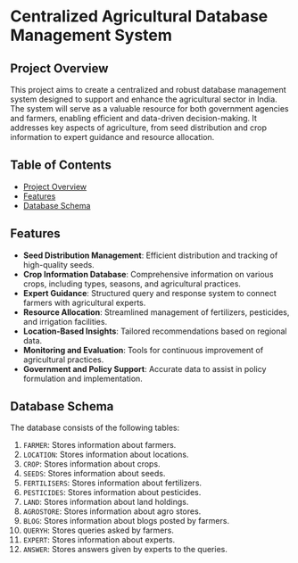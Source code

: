 # Centralized Agricultural Database Management System

## Project Overview

This project aims to create a centralized and robust database management system designed to support and enhance the agricultural sector in India. The system will serve as a valuable resource for both government agencies and farmers, enabling efficient and data-driven decision-making. It addresses key aspects of agriculture, from seed distribution and crop information to expert guidance and resource allocation.

## Table of Contents

- [Project Overview](#project-overview)
- [Features](#features)
- [Database Schema](#database-schema)



## Features

- **Seed Distribution Management**: Efficient distribution and tracking of high-quality seeds.
- **Crop Information Database**: Comprehensive information on various crops, including types, seasons, and agricultural practices.
- **Expert Guidance**: Structured query and response system to connect farmers with agricultural experts.
- **Resource Allocation**: Streamlined management of fertilizers, pesticides, and irrigation facilities.
- **Location-Based Insights**: Tailored recommendations based on regional data.
- **Monitoring and Evaluation**: Tools for continuous improvement of agricultural practices.
- **Government and Policy Support**: Accurate data to assist in policy formulation and implementation.

## Database Schema

The database consists of the following tables:

1. `FARMER`: Stores information about farmers.
2. `LOCATION`: Stores information about locations.
3. `CROP`: Stores information about crops.
4. `SEEDS`: Stores information about seeds.
5. `FERTILISERS`: Stores information about fertilizers.
6. `PESTICIDES`: Stores information about pesticides.
7. `LAND`: Stores information about land holdings.
8. `AGROSTORE`: Stores information about agro stores.
9. `BLOG`: Stores information about blogs posted by farmers.
10. `QUERYH`: Stores queries asked by farmers.
11. `EXPERT`: Stores information about experts.
12. `ANSWER`: Stores answers given by experts to the queries.


